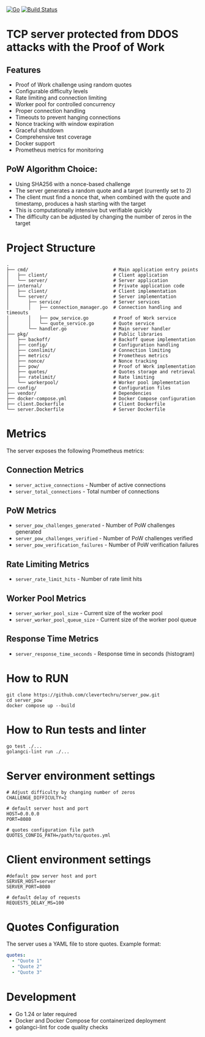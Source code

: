[![Go](https://github.com/clevertechru/server_pow/actions/workflows/go.yml/badge.svg)](https://github.com/clevertechru/server_pow/actions/workflows/go.yml)
[![Build Status](https://app.travis-ci.com/clevertechru/server_pow.svg?token=bbzT95wZRUs7cXAPJccG&branch=main)](https://app.travis-ci.com/clevertechru/server_pow)
# TCP server protected from DDOS attacks with the Proof of Work
## Features
* Proof of Work challenge using random quotes
* Configurable difficulty levels
* Rate limiting and connection limiting
* Worker pool for controlled concurrency
* Proper connection handling
* Timeouts to prevent hanging connections
* Nonce tracking with window expiration
* Graceful shutdown
* Comprehensive test coverage
* Docker support
* Prometheus metrics for monitoring
## PoW Algorithm Choice:
* Using SHA256 with a nonce-based challenge
* The server generates a random quote and a target (currently set to 2)
* The client must find a nonce that, when combined with the quote and timestamp, produces a hash starting with the target
* This is computationally intensive but verifiable quickly
* The difficulty can be adjusted by changing the number of zeros in the target

# Project Structure
```
.
├── cmd/                               # Main application entry points
│   ├── client/                        # Client application
│   └── server/                        # Server application
├── internal/                          # Private application code
│   ├── client/                        # Client implementation
│   └── server/                        # Server implementation
│       ├── service/                   # Server services
│       │   ├── connection_manager.go  # Connection handling and timeouts
│       │   ├── pow_service.go         # Proof of Work service
│       │   └── quote_service.go       # Quote service
│       └── handler.go                 # Main server handler
├── pkg/                               # Public libraries
│   ├── backoff/                       # Backoff queue implementation
│   ├── config/                        # Configuration handling
│   ├── connlimit/                     # Connection limiting
│   ├── metrics/                       # Prometheus metrics
│   ├── nonce/                         # Nonce tracking
│   ├── pow/                           # Proof of Work implementation
│   ├── quotes/                        # Quotes storage and retrieval
│   ├── ratelimit/                     # Rate limiting
│   └── workerpool/                    # Worker pool implementation
├── config/                            # Configuration files
├── vendor/                            # Dependencies
├── docker-compose.yml                 # Docker Compose configuration
├── client.Dockerfile                  # Client Dockerfile
└── server.Dockerfile                  # Server Dockerfile
```

# Metrics
The server exposes the following Prometheus metrics:

## Connection Metrics
* `server_active_connections` - Number of active connections
* `server_total_connections` - Total number of connections

## PoW Metrics
* `server_pow_challenges_generated` - Number of PoW challenges generated
* `server_pow_challenges_verified` - Number of PoW challenges verified
* `server_pow_verification_failures` - Number of PoW verification failures

## Rate Limiting Metrics
* `server_rate_limit_hits` - Number of rate limit hits

## Worker Pool Metrics
* `server_worker_pool_size` - Current size of the worker pool
* `server_worker_pool_queue_size` - Current size of the worker pool queue

## Response Time Metrics
* `server_response_time_seconds` - Response time in seconds (histogram)

# How to RUN
```
git clone https://github.com/clevertechru/server_pow.git
cd server_pow
docker compose up --build
```

# How to Run tests and linter
```
go test ./...
golangci-lint run ./...
```

# Server environment settings
```
# Adjust difficulty by changing number of zeros
CHALLENGE_DIFFICULTY=2

# default server host and port
HOST=0.0.0.0
PORT=8080

# quotes configuration file path
QUOTES_CONFIG_PATH=/path/to/quotes.yml
```

# Client environment settings
```
#default pow server host and port
SERVER_HOST=server
SERVER_PORT=8080

# default delay of requests
REQUESTS_DELAY_MS=100
```

# Quotes Configuration
The server uses a YAML file to store quotes. Example format:
```yaml
quotes:
  - "Quote 1"
  - "Quote 2"
  - "Quote 3"
```

# Development
* Go 1.24 or later required
* Docker and Docker Compose for containerized deployment
* golangci-lint for code quality checks
